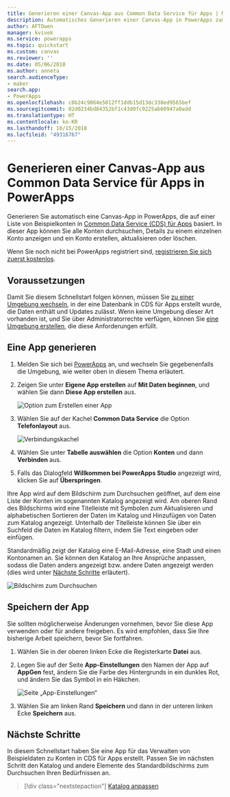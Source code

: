 ```yaml
---
title: Generieren einer Canvas-App aus Common Data Service für Apps | Microsoft-Dokumentation
description: Automatisches Generieren einer Canvas-App in PowerApps zum Verwalten von Daten in Common Data Service für Apps
author: AFTOwen
manager: kvivek
ms.service: powerapps
ms.topic: quickstart
ms.custom: canvas
ms.reviewer: ''
ms.date: 05/06/2018
ms.author: anneta
search.audienceType:
- maker
search.app:
- PowerApps
ms.openlocfilehash: c8b24c9064e5012ff1ddb15d13dc338ed9565bef
ms.sourcegitcommit: 02d0234bd84352bf1c43d0fc9225ab60947a0add
ms.translationtype: HT
ms.contentlocale: ko-KR
ms.lasthandoff: 10/15/2018
ms.locfileid: "49316767"
---
```

# <a name="generate-a-canvas-app-from-common-data-service-for-apps-in-powerapps"></a>Generieren einer Canvas-App aus Common Data Service für Apps in PowerApps

Generieren Sie automatisch eine Canvas-App in PowerApps, die auf einer Liste von Beispielkonten in [Common Data Service (CDS) für Apps](../common-data-service/data-platform-intro.md) basiert. In dieser App können Sie alle Konten durchsuchen, Details zu einem einzelnen Konto anzeigen und ein Konto erstellen, aktualisieren oder löschen.

Wenn Sie noch nicht bei PowerApps registriert sind, [registrieren Sie sich zuerst kostenlos](https://web.powerapps.com?utm_source=padocs&utm_medium=linkinadoc&utm_campaign=referralsfromdoc).

## <a name="prerequisites"></a>Voraussetzungen

Damit Sie diesem Schnellstart folgen können, müssen Sie [zu einer Umgebung wechseln](working-with-environments.md), in der eine Datenbank in CDS für Apps erstellt wurde, die Daten enthält und Updates zulässt. Wenn keine Umgebung dieser Art vorhanden ist, und Sie über Administratorrechte verfügen, können Sie [eine Umgebung erstellen](../../administrator/environments-administration.md#create-an-environment), die diese Anforderungen erfüllt.

## <a name="generate-an-app"></a>Eine App generieren

1. Melden Sie sich bei [PowerApps](https://web.powerapps.com?utm_source=padocs&utm_medium=linkinadoc&utm_campaign=referralsfromdoc) an, und wechseln Sie gegebenenfalls die Umgebung, wie weiter oben in diesem Thema erläutert.

1. Zeigen Sie unter **Eigene App erstellen** auf **Mit Daten beginnen**, und wählen Sie dann **Diese App erstellen** aus.

    ![Option zum Erstellen einer App](./media/data-platform-create-app/start-from-data.png)

1. Wählen Sie auf der Kachel **Common Data Service** die Option **Telefonlayout** aus.

    ![Verbindungskachel](./media/data-platform-create-app/connection-tile.png)

1. Wählen Sie unter **Tabelle auswählen** die Option **Konten** und dann **Verbinden** aus.

1. Falls das Dialogfeld **Willkommen bei PowerApps Studio** angezeigt wird, klicken Sie auf **Überspringen**.

Ihre App wird auf dem Bildschirm zum Durchsuchen geöffnet, auf dem eine Liste der Konten im sogenannten Katalog angezeigt wird. Am oberen Rand des Bildschirms wird eine Titelleiste mit Symbolen zum Aktualisieren und alphabetischen Sortieren der Daten im Katalog und Hinzufügen von Daten zum Katalog angezeigt. Unterhalb der Titelleiste können Sie über ein Suchfeld die Daten im Katalog filtern, indem Sie Text eingeben oder einfügen. 

Standardmäßig zeigt der Katalog eine E-Mail-Adresse, eine Stadt und einen Kontonamen an. Sie können den Katalog an Ihre Ansprüche anpassen, sodass die Daten anders angezeigt bzw. andere Daten angezeigt werden (dies wird unter [Nächste Schritte](data-platform-create-app.md#next-steps) erläutert).

![Bildschirm zum Durchsuchen](./media/data-platform-create-app/browse-screen.png)

## <a name="save-the-app"></a>Speichern der App
Sie sollten möglicherweise Änderungen vornehmen, bevor Sie diese App verwenden oder für andere freigeben. Es wird empfohlen, dass Sie Ihre bisherige Arbeit speichern, bevor Sie fortfahren.

1. Wählen Sie in der oberen linken Ecke die Registerkarte **Datei** aus.

1. Legen Sie auf der Seite **App-Einstellungen** den Namen der App auf **AppGen** fest, ändern Sie die Farbe des Hintergrunds in ein dunkles Rot, und ändern Sie das Symbol in ein Häkchen.

    ![Seite „App-Einstellungen“](./media/data-platform-create-app/app-settings.png)

1. Wählen Sie am linken Rand **Speichern** und dann in der unteren linken Ecke **Speichern** aus.

## <a name="next-steps"></a>Nächste Schritte
In diesem Schnellstart haben Sie eine App für das Verwalten von Beispieldaten zu Konten in CDS für Apps erstellt. Passen Sie im nächsten Schritt den Katalog und andere Elemente des Standardbildschirms zum Durchsuchen Ihren Bedürfnissen an.

> [!div class="nextstepaction"]
> [Katalog anpassen](customize-layout-sharepoint.md)
